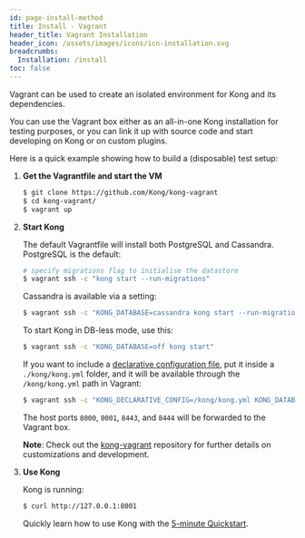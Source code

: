 ```yaml
---
id: page-install-method
title: Install - Vagrant
header_title: Vagrant Installation
header_icon: /assets/images/icons/icn-installation.svg
breadcrumbs:
  Installation: /install
toc: false
---
```


Vagrant can be used to create an isolated environment for Kong and its
dependencies.

You can use the Vagrant box either as an all-in-one Kong installation for
testing purposes, or you can link it up with source code and start developing
on Kong or on custom plugins.

Here is a quick example showing how to build a (disposable) test setup:

1. **Get the Vagrantfile and start the VM**

    ```bash
    $ git clone https://github.com/Kong/kong-vagrant
    $ cd kong-vagrant/
    $ vagrant up
    ```

2. **Start Kong**

    The default Vagrantfile will install both PostgreSQL and Cassandra. PostgreSQL is the default:


    ```bash
    # specify migrations flag to initialise the datastore
    $ vagrant ssh -c "kong start --run-migrations"
    ```

    Cassandra is available via a setting:

    ```bash
    $ vagrant ssh -c "KONG_DATABASE=cassandra kong start --run-migrations"
    ```

    To start Kong in DB-less mode, use this:

    ```bash
    $ vagrant ssh -c "KONG_DATABASE=off kong start"
    ```

    If you want to include a [declarative configuration file](/gateway-oss/latest/db-less-and-declarative-config/),
    put it inside a `./kong/kong.yml` folder, and it will be available through the `/kong/kong.yml` path in Vagrant:

    ```bash
    $ vagrant ssh -c "KONG_DECLARATIVE_CONFIG=/kong/kong.yml KONG_DATABASE=off kong start"
    ```

    The host ports `8000`, `8001`, `8443`, and `8444` will be forwarded to the Vagrant box.

    <div class="alert alert-warning">
      <div class="text-center">
        <strong>Note</strong>: Check out the <a href="{{ site.repos.vagrant }}">kong-vagrant</a> repository for further details on customizations and development.
      </div>
    </div>

3. **Use Kong**

    Kong is running:

    ```bash
    $ curl http://127.0.0.1:8001
    ```

    Quickly learn how to use Kong with the [5-minute Quickstart](/gateway-oss/latest/getting-started/quickstart).
